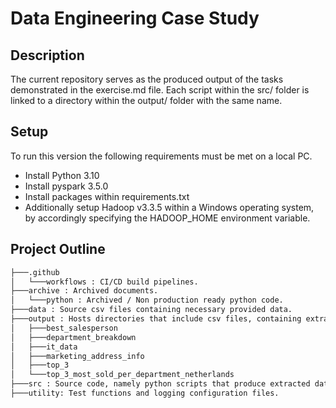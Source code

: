 # Data Engineering Case Study

## Description

The current repository serves as the produced output of the tasks demonstrated in the exercise.md file. Each script within the src/ folder is linked to a directory within the output/ folder with the same name.
## Setup

To run this version the following requirements must be met on a local PC.

- Install Python 3.10
- Install pyspark 3.5.0
- Install packages within requirements.txt
- Additionally setup Hadoop v3.3.5 within a Windows operating system, by accordingly specifying the HADOOP_HOME environment variable.

## Project Outline

```bash
├───.github 
│   └───workflows : CI/CD build pipelines.
├───archive : Archived documents.
│   └───python : Archived / Non production ready python code.
├───data : Source csv files containing necessary provided data.
├───output : Hosts directories that include csv files, containing extracted data per task.
│   ├───best_salesperson
│   ├───department_breakdown
│   ├───it_data
│   ├───marketing_address_info
│   ├───top_3
│   └───top_3_most_sold_per_department_netherlands
├───src : Source code, namely python scripts that produce extracted data, saved in the outputs/ folder.
├───utility: Test functions and logging configuration files.
```

